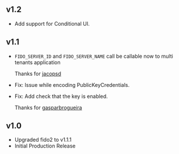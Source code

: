 ## v1.2

* Add support for Conditional UI.

## v1.1

* `FIDO_SERVER_ID` and `FIDO_SERVER_NAME` call be callable now to multi tenants application

   Thanks for [jacopsd](https://github.com/jacopsd)   
* Fix: Issue while encoding PublicKeyCredentials.
* Fix: Add check that the key is enabled.
   
    Thanks for [gasparbrogueira](https://github.com/gasparbrogueira)

## v1.0
* Upgraded fido2 to v1.1.1
* Initial Production Release